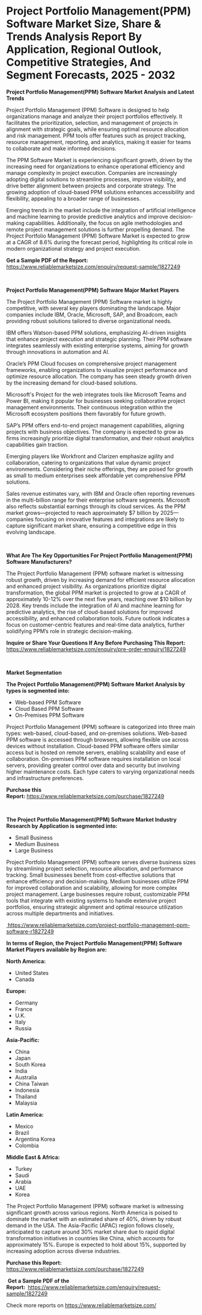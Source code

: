 <p><h1>Project Portfolio Management(PPM) Software Market Size, Share & Trends Analysis Report By Application, Regional Outlook, Competitive Strategies, And Segment Forecasts, 2025 - 2032</h1></p><p><strong>Project Portfolio Management(PPM) Software Market Analysis and Latest Trends</strong></p>
<p><p>Project Portfolio Management (PPM) Software is designed to help organizations manage and analyze their project portfolios effectively. It facilitates the prioritization, selection, and management of projects in alignment with strategic goals, while ensuring optimal resource allocation and risk management. PPM tools offer features such as project tracking, resource management, reporting, and analytics, making it easier for teams to collaborate and make informed decisions.</p><p>The PPM Software Market is experiencing significant growth, driven by the increasing need for organizations to enhance operational efficiency and manage complexity in project execution. Companies are increasingly adopting digital solutions to streamline processes, improve visibility, and drive better alignment between projects and corporate strategy. The growing adoption of cloud-based PPM solutions enhances accessibility and flexibility, appealing to a broader range of businesses.</p><p>Emerging trends in the market include the integration of artificial intelligence and machine learning to provide predictive analytics and improve decision-making capabilities. Additionally, the focus on agile methodologies and remote project management solutions is further propelling demand. The Project Portfolio Management (PPM) Software Market is expected to grow at a CAGR of 8.6% during the forecast period, highlighting its critical role in modern organizational strategy and project execution.</p></p>
<p><strong>Get a Sample PDF of the Report:&nbsp;</strong> <a href="https://www.reliablemarketsize.com/enquiry/request-sample/1827249?utm_campaign=1845&utm_medium=2&utm_source=Github&utm_content=ia&utm_term=11032025&utm_id=project-portfolio-managementppm-software">https://www.reliablemarketsize.com/enquiry/request-sample/1827249</a></p>
<p>&nbsp;</p>
<p><strong>Project Portfolio Management(PPM) Software Major Market Players</strong></p>
<p><p>The Project Portfolio Management (PPM) Software market is highly competitive, with several key players dominating the landscape. Major companies include IBM, Oracle, Microsoft, SAP, and Broadcom, each providing robust solutions tailored to diverse organizational needs.</p><p>IBM offers Watson-based PPM solutions, emphasizing AI-driven insights that enhance project execution and strategic planning. Their PPM software integrates seamlessly with existing enterprise systems, aiming for growth through innovations in automation and AI.</p><p>Oracle’s PPM Cloud focuses on comprehensive project management frameworks, enabling organizations to visualize project performance and optimize resource allocation. The company has seen steady growth driven by the increasing demand for cloud-based solutions.</p><p>Microsoft's Project for the web integrates tools like Microsoft Teams and Power BI, making it popular for businesses seeking collaborative project management environments. Their continuous integration within the Microsoft ecosystem positions them favorably for future growth.</p><p>SAP’s PPM offers end-to-end project management capabilities, aligning projects with business objectives. The company is expected to grow as firms increasingly prioritize digital transformation, and their robust analytics capabilities gain traction.</p><p>Emerging players like Workfront and Clarizen emphasize agility and collaboration, catering to organizations that value dynamic project environments. Considering their niche offerings, they are poised for growth as small to medium enterprises seek affordable yet comprehensive PPM solutions.</p><p>Sales revenue estimates vary, with IBM and Oracle often reporting revenues in the multi-billion range for their enterprise software segments. Microsoft also reflects substantial earnings through its cloud services. As the PPM market grows—projected to reach approximately $7 billion by 2025—companies focusing on innovative features and integrations are likely to capture significant market share, ensuring a competitive edge in this evolving landscape.</p></p>
<p>&nbsp;</p>
<p><strong>What Are The Key Opportunities For Project Portfolio Management(PPM) Software Manufacturers?</strong></p>
<p><p>The Project Portfolio Management (PPM) software market is witnessing robust growth, driven by increasing demand for efficient resource allocation and enhanced project visibility. As organizations prioritize digital transformation, the global PPM market is projected to grow at a CAGR of approximately 10-12% over the next five years, reaching over $10 billion by 2028. Key trends include the integration of AI and machine learning for predictive analytics, the rise of cloud-based solutions for improved accessibility, and enhanced collaboration tools. Future outlook indicates a focus on customer-centric features and real-time data analytics, further solidifying PPM’s role in strategic decision-making.</p></p>
<p><strong>Inquire or Share Your Questions If Any Before Purchasing This Report:</strong> <a href="https://www.reliablemarketsize.com/enquiry/pre-order-enquiry/1827249?utm_campaign=1845&utm_medium=2&utm_source=Github&utm_content=ia&utm_term=11032025&utm_id=project-portfolio-managementppm-software">https://www.reliablemarketsize.com/enquiry/pre-order-enquiry/1827249</a></p>
<p>&nbsp;</p>
<p><strong>Market Segmentation</strong></p>
<p><strong>The Project Portfolio Management(PPM) Software Market Analysis by types is segmented into:</strong></p>
<p><ul><li>Web-based PPM Software</li><li>Cloud Based PPM Software</li><li>On-Premises PPM Software</li></ul></p>
<p><p>Project Portfolio Management (PPM) software is categorized into three main types: web-based, cloud-based, and on-premises solutions. Web-based PPM software is accessed through browsers, allowing flexible use across devices without installation. Cloud-based PPM software offers similar access but is hosted on remote servers, enabling scalability and ease of collaboration. On-premises PPM software requires installation on local servers, providing greater control over data and security but involving higher maintenance costs. Each type caters to varying organizational needs and infrastructure preferences.</p></p>
<p><strong>Purchase this Report:&nbsp;</strong><a href="https://www.reliablemarketsize.com/purchase/1827249?utm_campaign=1845&utm_medium=2&utm_source=Github&utm_content=ia&utm_term=11032025&utm_id=project-portfolio-managementppm-software">https://www.reliablemarketsize.com/purchase/1827249</a></p>
<p>&nbsp;</p>
<p><strong>The Project Portfolio Management(PPM) Software Market Industry Research by Application is segmented into:</strong></p>
<p><ul><li>Small Business</li><li>Medium Business</li><li>Large Business</li></ul></p>
<p><p>Project Portfolio Management (PPM) software serves diverse business sizes by streamlining project selection, resource allocation, and performance tracking. Small businesses benefit from cost-effective solutions that enhance efficiency and decision-making. Medium businesses utilize PPM for improved collaboration and scalability, allowing for more complex project management. Large businesses require robust, customizable PPM tools that integrate with existing systems to handle extensive project portfolios, ensuring strategic alignment and optimal resource utilization across multiple departments and initiatives.</p></p>
<p><a href="https://www.reliablemarketsize.com/project-portfolio-management-ppm-software-r1827249?utm_campaign=1845&utm_medium=2&utm_source=Github&utm_content=ia&utm_term=11032025&utm_id=project-portfolio-managementppm-software">&nbsp;https://www.reliablemarketsize.com/project-portfolio-management-ppm-software-r1827249</a></p>
<p><strong>In terms of Region, the Project Portfolio Management(PPM) Software Market Players available by Region are:</strong></p>
<p>
    <p> <strong> North America: </strong>
        <ul>
            <li>United States</li>
            <li>Canada</li>
        </ul>
        </p> 
    <p> <strong> Europe: </strong>
        <ul>
            <li>Germany</li>
            <li>France</li>
            <li>U.K.</li>
            <li>Italy</li>
            <li>Russia</li>
        </ul>
        </p> 
    <p> <strong> Asia-Pacific: </strong>
        <ul>
            <li>China</li>
            <li>Japan</li>
            <li>South Korea</li>
            <li>India</li>
            <li>Australia</li>
            <li>China Taiwan</li>
            <li>Indonesia</li>
            <li>Thailand</li>
            <li>Malaysia</li>
        </ul>
        </p> 
    <p> <strong> Latin America: </strong>
        <ul>
            <li>Mexico</li>
            <li>Brazil</li>
            <li>Argentina Korea</li>
            <li>Colombia</li>
        </ul>
        </p> 
    <p> <strong> Middle East & Africa: </strong>
        <ul>
            <li>Turkey</li>
            <li>Saudi</li>
            <li>Arabia</li>
            <li>UAE</li>
            <li>Korea</li>
        </ul>
    </p>
    </p>
<p><p>The Project Portfolio Management (PPM) software market is witnessing significant growth across various regions. North America is poised to dominate the market with an estimated share of 40%, driven by robust demand in the USA. The Asia-Pacific (APAC) region follows closely, anticipated to capture around 30% market share due to rapid digital transformation initiatives in countries like China, which accounts for approximately 15%. Europe is expected to hold about 15%, supported by increasing adoption across diverse industries.</p></p>
<p><strong>Purchase this Report: </strong><a href="https://www.reliablemarketsize.com/purchase/1827249?utm_campaign=1845&utm_medium=2&utm_source=Github&utm_content=ia&utm_term=11032025&utm_id=project-portfolio-managementppm-software">https://www.reliablemarketsize.com/purchase/1827249</a></p>
<p>&nbsp;<strong>Get a Sample PDF of the Report:&nbsp;&nbsp;</strong><a href="https://www.reliablemarketsize.com/enquiry/request-sample/1827249?utm_campaign=1845&utm_medium=2&utm_source=Github&utm_content=ia&utm_term=11032025&utm_id=project-portfolio-managementppm-software">https://www.reliablemarketsize.com/enquiry/request-sample/1827249</a></p>
<p><strong></strong></p>
<p>Check more reports on <a href="https://www.reliablemarketsize.com/?utm_campaign=1845&utm_medium=2&utm_source=Github&utm_content=ia&utm_term=11032025&utm_id=project-portfolio-managementppm-software">https://www.reliablemarketsize.com/</a></p>